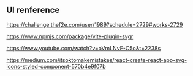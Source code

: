 ## UI renference
https://challenge.thef2e.com/user/1989?schedule=2729#works-2729

https://www.npmjs.com/package/vite-plugin-svgr

https://www.youtube.com/watch?v=oVmLNvF-C5o&t=2238s

https://medium.com/itsoktomakemistakes/react-create-react-app-svg-icons-styled-component-570b4e9f07b